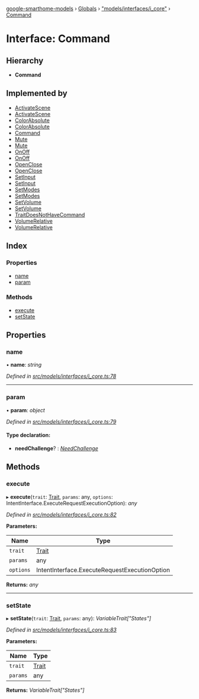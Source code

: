 [google-smarthome-models](../README.md) › [Globals](../globals.md) › ["models/interfaces/i_core"](../modules/_models_interfaces_i_core_.md) › [Command](_models_interfaces_i_core_.command.md)

# Interface: Command

## Hierarchy

* **Command**

## Implemented by

* [ActivateScene](../classes/_models_traits_scene_scene_commands_.activatescene.md)
* [ActivateScene](../classes/_models_traits_scene_scene_commands_.activatescene.md)
* [ColorAbsolute](../classes/_models_traits_colorsetting_colorsetting_commands_.colorabsolute.md)
* [ColorAbsolute](../classes/_models_traits_colorsetting_colorsetting_commands_.colorabsolute.md)
* [Command](../classes/_models_core_.command.md)
* [Mute](../classes/_models_traits_volume_volume_commands_.mute.md)
* [Mute](../classes/_models_traits_volume_volume_commands_.mute.md)
* [OnOff](../classes/_models_traits_onoff_onoff_commands_.onoff.md)
* [OnOff](../classes/_models_traits_onoff_onoff_commands_.onoff.md)
* [OpenClose](../classes/_models_traits_openclose_openclose_commands_.openclose.md)
* [OpenClose](../classes/_models_traits_openclose_openclose_commands_.openclose.md)
* [SetInput](../classes/_models_traits_inputselector_inputselector_commands_.setinput.md)
* [SetInput](../classes/_models_traits_inputselector_inputselector_commands_.setinput.md)
* [SetModes](../classes/_models_traits_modes_modes_commands_.setmodes.md)
* [SetModes](../classes/_models_traits_modes_modes_commands_.setmodes.md)
* [SetVolume](../classes/_models_traits_volume_volume_commands_.setvolume.md)
* [SetVolume](../classes/_models_traits_volume_volume_commands_.setvolume.md)
* [TraitDoesNotHaveCommand](../classes/_models_core_.traitdoesnothavecommand.md)
* [VolumeRelative](../classes/_models_traits_volume_volume_commands_.volumerelative.md)
* [VolumeRelative](../classes/_models_traits_volume_volume_commands_.volumerelative.md)

## Index

### Properties

* [name](_models_interfaces_i_core_.command.md#name)
* [param](_models_interfaces_i_core_.command.md#param)

### Methods

* [execute](_models_interfaces_i_core_.command.md#execute)
* [setState](_models_interfaces_i_core_.command.md#setstate)

## Properties

###  name

• **name**: *string*

*Defined in [src/models/interfaces/i_core.ts:78](https://github.com/galactic1969/google-smarthome-models/blob/633871f/src/models/interfaces/i_core.ts#L78)*

___

###  param

• **param**: *object*

*Defined in [src/models/interfaces/i_core.ts:79](https://github.com/galactic1969/google-smarthome-models/blob/633871f/src/models/interfaces/i_core.ts#L79)*

#### Type declaration:

* **needChallenge**? : *[NeedChallenge](_models_interfaces_i_core_.needchallenge.md)*

## Methods

###  execute

▸ **execute**(`trait`: [Trait](../classes/_models_core_.trait.md), `params`: any, `options`: IntentInterface.ExecuteRequestExecutionOption): *any*

*Defined in [src/models/interfaces/i_core.ts:82](https://github.com/galactic1969/google-smarthome-models/blob/633871f/src/models/interfaces/i_core.ts#L82)*

**Parameters:**

Name | Type |
------ | ------ |
`trait` | [Trait](../classes/_models_core_.trait.md) |
`params` | any |
`options` | IntentInterface.ExecuteRequestExecutionOption |

**Returns:** *any*

___

###  setState

▸ **setState**(`trait`: [Trait](../classes/_models_core_.trait.md), `params`: any): *VariableTrait["States"]*

*Defined in [src/models/interfaces/i_core.ts:83](https://github.com/galactic1969/google-smarthome-models/blob/633871f/src/models/interfaces/i_core.ts#L83)*

**Parameters:**

Name | Type |
------ | ------ |
`trait` | [Trait](../classes/_models_core_.trait.md) |
`params` | any |

**Returns:** *VariableTrait["States"]*
